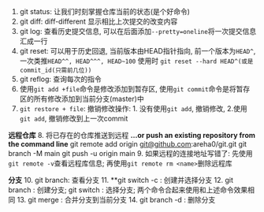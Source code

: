 1. git status: 让我们时刻掌握仓库当前的状态(是个好命令)
2. git diff: diff-different 显示相比上次提交的改变内容
3. git log: 查看历史提交信息, 可以在后面添加`--pretty=oneline`将一次提交信息汇成一行
4. git reset: 可以用于历史回退, 当前版本由HEAD指针指向, 前一个版本为`HEAD^`, 一次类推`HEAD^^, HEAD^^^, HEAD~100`
   使用时 `git reset --hard HEAD^(或是commit_id(只需前几位))`
5. git reflog: 查询每次的指令
6. 使用`git add +file`命令是修改添加到暂存区, 使用`git commit`命令是将暂存区的所有修改添加到当前分支(master)中
7. `git restore + file`: 撤销修改操作: 1. 没有使用`git add`, 撤销修改, 2.使用`git add`, 撤销修改到上一次commit

**远程仓库** 
8. 将已存在的仓库推送到远程
  **…or push an existing repository from the command line**
  git remote add origin git@github.com:areha0/git.git
  git branch -M main
  git push -u origin main
9. 如果远程的连接地址写错了: 先使用`git remote -v`查看远程库信息; 再使用`git remote rm <name>`删除远程库

**分支**
10. git branch: 查看分支
11. **git switch -c <name>: 创建并选择分支
12. git branch <name>: 创建分支; git switch <name>: 选择分支; 两个命令合起来使用和上述命令效果相同
13. git merge <name>: 合并分支到当前分支
14. git branch -d <name>: 删除分支